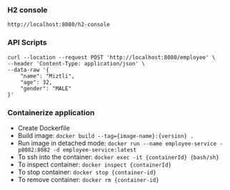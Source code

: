 
### H2 console

`http://localhost:8080/h2-console`

### API Scripts

```shell
curl --location --request POST 'http://localhost:8080/employee' \
--header 'Content-Type: application/json' \
--data-raw '{
    "name": "Miztli",
    "age": 32,
    "gender": "MALE"
}'
```

### Containerize application

- Create Dockerfile
- Build image: `docker build --tag={image-name}:{version} .`
- Run image in detached mode: `docker run --name employee-service -p8082:8082 -d employee-service:latest`
- To ssh into the container: `docker exec -it {containerId} {bash/sh}`
- To inspect container: `docker inspect {containerId}`
- To stop container: `docker stop {container-id}`
- To remove container: `docker rm {container-id}`
